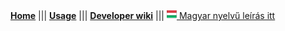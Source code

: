   [**Home**](/index.html) ||| [**Usage**](usage.html)  ||| [**Developer wiki**](/wiki)  ||| [![hu_HU](icons/hu.png) Magyar nyelvű leírás itt](hu/)